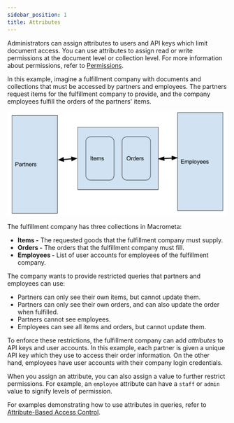 ```yaml
---
sidebar_position: 1
title: Attributes
---
```


Administrators can assign attributes to users and API keys which limit document access. You can use attributes to assign read or write permissions at the document level or collection level. For more information about permissions, refer to [Permissions](../permissions/index.md).

In this example, imagine a fulfillment company with documents and collections that must be accessed by partners and employees. The partners request items for the fulfillment company to provide, and the company employees fulfill the orders of the partners' items.

![Fulfillment company example](/img/attribute-example.png)

The fulfillment company has three collections in Macrometa:

- **Items -** The requested goods that the fulfillment company must supply.
- **Orders -** The orders that the fulfillment company must fill.
- **Employees -** List of user accounts for employees of the fulfillment company.

The company wants to provide restricted queries that partners and employees can use:

- Partners can only see their own items, but cannot update them.
- Partners can only see their own orders, and can also update the order when fulfilled.
- Partners cannot see employees.
- Employees can see all items and orders, but cannot update them.

To enforce these restrictions, the fulfillment company can add _attributes_ to API keys and user accounts. In this example, each partner is given a unique API key which they use to access their order information. On the other hand, employees have user accounts with their company login credentials.

When you assign an attribute, you can also assign a value to further restrict permissions. For example, an `employee` attribute can have a `staff` or `admin` value to signify levels of permission.

For examples demonstrating how to use attributes in queries, refer to [Attribute-Based Access Control](../../queryworkers/attribute-based-access.md).